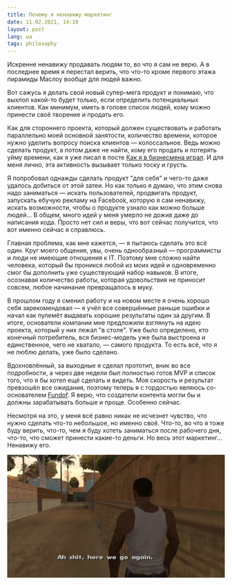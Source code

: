 ```yaml
---
title: Почему я ненавижу маркетинг
date: 11.02.2021, 14:10
layout: post
lang: ua
tags: philosophy
---
```


Искренне ненавижу продавать людям то, во что я сам не верю. А в последнее время я перестал верить, что что-то кроме первого этажа пирамиды Маслоу вообще для людей важно.

Вот сажусь я делать свой новый супер-мега продукт и понимаю, что выхлоп какой-то будет только, если определить потенциальных клиентов. Как минимум, иметь в голове список людей, кому можно принести своё творение и продать его.

Как для стороннего проекта, который должен существовать и работать параллельно моей основной занятости, количество времени, которое нужно уделить вопросу поиска клиентов — колоссальное. Ведь можно сделать продукт, а потом даже не найти, кому его продать и потерять уйму времени, как я уже писал в посте [Как я в бизнесмена играл](/kak-ya-v-biznesmena-igral). И для меня лично, эта активность вызывает только тоску и грусть.

Я попробовал однажды сделать продукт "для себя" и чего-то даже удалось добиться от этой затеи. Но как только я думаю, что этим снова надо заниматься — искать пользователей, продвигать продукт, запускать ебучую рекламу на Facebook, которую я сам ненавижу, искать возможности, чтобы о продукте узнало как можно больше людей... В общем, много идей у меня умерло не дожив даже до написания кода. Просто нет сил и веры, что вот сейчас получится, что вот именно сейчас я справлюсь. 

Главная проблема, как мне кажется, — я пытаюсь сделать это всё один. Круг моего общения, увы, очень однообразный — программисты и люди не имеющие отношения к IT. Поэтому мне сложно найти человека, который бы проникся любой из моих идей и одновременно смог бы дополнить уже существующий набор навыков. В итоге, осознавая количество работы, которая удовольствия не приносит совсем, любое начинание превращалось в муку. 

В прошлом году я сменил работу и на новом месте я очень хорошо себя зарекомендовал — я учёл все совершённые раньше ошибки и начал как пулемёт выдавать хорошие результаты один за другим. В итоге, основатели компании мне предложили взглянуть на идею проекта, который у них лежал "в столе". Уже было определено, кто конечный потребитель, вся бизнес-модель уже была выстроена и единственное, чего не хватало, — самого продукта. То есть всё, что я не люблю делать, уже было сделано.

Вдохновлённый, за выходные я сделал прототип, вник во все подробности, а через две недели был полностью готов MVP и список того, что я бы хотел ещё сделать и видеть. Моя скорость и результат превзошёл все ожидания, поэтому теперь я с гордостью являюсь со-основателем [Fundof](fundof.me). Я верю, что создатели контента могли бы и должны зарабатывать больше и проще. Особенно сейчас.

Несмотря на это, у меня всё равно никак не исчезнет чувство, что нужно сделать что-то небольшое, но именно своё. Что-то, во что я тоже буду верить, что-то, чем я буду хотеть заниматься после рабочего дня, что-то, что сможет принести какие-то деньги. Но весь этот маркетинг... Ненавижу его.

![](/img/posts/007/1.png)
